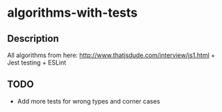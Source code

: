 # algorithms-with-tests
## Description
All algorithms from here: http://www.thatjsdude.com/interview/js1.html + Jest testing + ESLint

## TODO
  * Add more tests for wrong types and corner cases